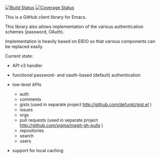 [![Build Status](https://travis-ci.org/sigma/gh.el.svg?branch=master)](https://travis-ci.org/sigma/gh.el)
[![Coverage Status](https://coveralls.io/repos/github/sigma/gh.el/badge.svg?branch=master)](https://coveralls.io/github/sigma/gh.el?branch=master)

This is a GitHub client library for Emacs.

This library also allows implementation of the various authentication schemes (password, OAuth).

Implementation is heavily based on EIEIO so that various components can be replaced easily.

Current state:
* API v3 handler

* functional password- and oauth-based (default) authentication

* low-level APIs
  * auth
  * comments
  * gists (used in separate project http://github.com/defunkt/gist.el )
  * issues
  * orgs
  * pull requests (used in separate project http://github.com/sigma/magit-gh-pulls )
  * repositories
  * search
  * users

* support for local caching
